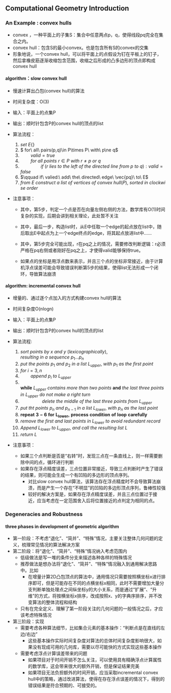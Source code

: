 ## Computational Geometry Introduction

### An Example : convex hulls

* convex ，一种平面上的子集S：集合中任意两点p，q，使得线段pq完全在集合之内。
* convex hull：包含S的最小convex。也是包含所有S的convex的交集
* 形象地说，一个convex hull，可以将平面上的点假设为钉在平板上的钉子，然后拿橡皮筋逐渐收缩包含范围，收缩之后形成的凸多边形的顶点即构成convex hull

#### algorithm：slow convex hull

* 慢速计算出凸包(convex hull)的算法
* 时间复杂度：O(3)
* 输入：平面上的点集P
* 输出：顺时针包含P的convex hull的顶点的list
* 算法流程：
  1. $set\ E\{\}$
  2. $ for\ all\ pairs(p,q)\in P\times P\ with\ p\ne q$
  3. $\qquad valid=true$
  4. $\qquad for\ all\ points\ r\in P\ with\ r\ne p\ or\ q$    
  5. $\qquad \qquad if\ (r\ lies\ to\ the\ left\ of\ the\ directed\ line\ from\ p\ to\ q):valid=false$
  6. $\qquad if\ valied:\ add\ the\ directed\ edge\ \vec{pq}\ to\ E$
  7. $from\ E\ construct\ a\ list\ of\ vertices\ of\ convex\ hull(P),\ sorted\ in\ clockwise\ order$

* 注意事项：

  * 其中，第5步，判定一个点是否在向量左侧右侧的方法，数学库有O(1)时间复杂的实现，后期会讲到相关理论，此处暂不关注
  * 其中，最后一步，构造list时，从E中任取一个edge的起点放在list中，随后取出E中起点为上一个edge终点的edge，将其起点放进list中......

  * 其中，第5步完全可能出现，r在pq之上的情况，需要修改判断逻辑：r必须严格在pq右侧或者刚好在pq之上，才使得valid能够保持true。
  * 如果点的坐标是用浮点数来表示，并且三个点的坐标非常接近，由于计算机浮点误差可能会导致错误判断第5步的结果，使得list无法形成一个闭环，导致算法崩溃

#### algorithm: incremental convex hull

* 增量的、通过逐个点加入的方式构建convex hull的算法
* 时间复杂度O(nlogn)
* 输入：平面上的点集P
* 输出：顺时针包含P的convex hull的顶点的list
* 算法流程:
  1. $sort\ points\ by\ x\ and\ y\ (lexicographically),resulting\ in\ a\ sequence\ p_1\dots p_n$
  2. $put\ the\ points\ p_1\ and\ p_2\ in\ a\ list\ L_{upper},\ with\ p_1\ as\ the\ first\ point$
  3. $for\ i=3,n$
  4. $\qquad append\ p_i\ to\ L_{upper}$
  5. $\qquad \mathbf{while}\ L_{upper}\ contains\ more\ than\ two\ points\ \mathbf{and}\ the\ last\ three\ points\ in\ L_{upper}\ do\ not\ make\ a\ right\ turn$
  6. $\qquad \qquad\ delete\ the\ middle\ of\ the\ last\ three\ points\ from\ L_{upper}$
  7. $put\ tht\ points\ p_n\ and\ p_{n-1}\ in\ a\ list\ L_{lower},\ with\ p_n\ as\ the\ last\ point$
  8. $\mathbf{repeat\ 3-6\ for\ L_{lower},\ process\ condition\ of\ loop\ carefully}$
  9. $remove\ the\ first\ and\ last\ points\ in\ L_{lower}\ to\ avoid\ redundant\ record$
  10. $Append\ L_{lower}\ to\ L_{upper},\ and\ call\ the\ resulting\ list\ L$
  11. $return\ L$

* 注意事项：

  * 如果三个点判断是否是“右转”时，发现三点在一条直线上，则一样需要删除中间的点，循环进行判断
  * 如果存在浮点精度误差，三点位置非常接近，导致三点判断时产生了错误的结果，则可能会生成一个有凹陷的多边形的顶点序列。
    * 对比slow convex hull算法，该算法存在浮点精度时不会导致算法崩溃，而是产生一个存在“不明显”的凹陷的多边形顶点序列，鲁棒性较强
    * 较好的解决方案是，如果存在浮点精度误差，并且三点位置过于接近，应当考虑在一定范围舍入后将位置接近的点判定为相同的点。

  

### Degeneracies and Robustness

#### three phases in development of geometric algorithm

* 第一阶段：不考虑“退化”、“简并”、“特殊”情况，主要关注整体几何问题的定义，梳理常见情况的算法解决方案
* 第二阶段：将“退化”、“简并”、“特殊”情况纳入考虑范围内
  * 低级做法是写一堆的条件分支来描述各种各样的特殊情况
  * 推荐做法是想办法将“退化”、“简并”、“特殊”情况融入到通用解决思路中。比如
    * 在增量计算2D凸包顶点的算法中，通用情况只需要按照横坐标x进行排序即可，但是可能存在不同的点横坐标x相同，此时不需要增加大量分支判断单独处理点之间纵坐标y的大小关系，而是通过“扩展”、“升维”的方式，将按横坐标x排序，改成按照x、y的字典序排序，并不改变算法的整体流程和结构
  * 只有在完全定义、理解了第一阶段关注的几何问题的一般情况之后，才应该考虑特殊情况
* 第三阶段：实现
  * 需要考虑各种算法细节，比如集合元素的基本操作：“判断点是在直线的左边/右边”
    * 这些基本操作实际时间复杂度对算法的总体时间复杂度影响很大，如果没有现成可用的几何库，需要以尽可能快的方式实现这些基本操作
  * 需要考虑浮点计算误差带来的问题
    * 如果项目对于时间开销不怎么关注，可以使用具有精确浮点计算属性的数学库，这会带来很大的额外开销，但是保证结果完美
    * 如果项目无法负担额外的时间开销，应当采取incremental convex hull中的策略，通过改进算法，使得在存在浮点误差的情况下，得到的错误结果是符合预期的、可接受的。

